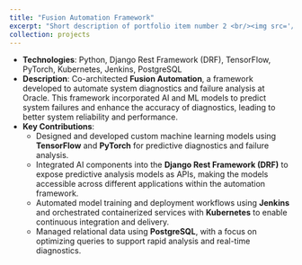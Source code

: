 ```yaml
---
title: "Fusion Automation Framework"
excerpt: "Short description of portfolio item number 2 <br/><img src='/images/fusion.png'>"
collection: projects
---
```


- **Technologies**: Python, Django Rest Framework (DRF), TensorFlow, PyTorch, Kubernetes, Jenkins, PostgreSQL
- **Description**: Co-architected **Fusion Automation**, a framework developed to automate system diagnostics and failure analysis at Oracle. This framework incorporated AI and ML models to predict system failures and enhance the accuracy of diagnostics, leading to better system reliability and performance.
- **Key Contributions**:
  - Designed and developed custom machine learning models using **TensorFlow** and **PyTorch** for predictive diagnostics and failure analysis.
  - Integrated AI components into the **Django Rest Framework (DRF)** to expose predictive analysis models as APIs, making the models accessible across different applications within the automation framework.
  - Automated model training and deployment workflows using **Jenkins** and orchestrated containerized services with **Kubernetes** to enable continuous integration and delivery.
  - Managed relational data using **PostgreSQL**, with a focus on optimizing queries to support rapid analysis and real-time diagnostics.


